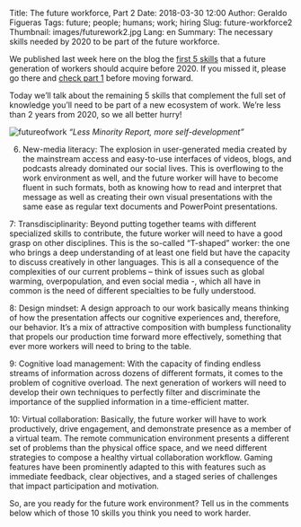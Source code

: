 Title: The future workforce, Part 2
Date: 2018-03-30 12:00
Author: Geraldo Figueras
Tags: future; people; humans; work; hiring
Slug: future-workforce2
Thumbnail: images/futurework2.jpg
Lang: en
Summary: The necessary skills needed by 2020 to be part of the future workforce.

We published last week here on the blog the [first 5 skills](https://blog.xoxzo.com/2018/03/23/future-workforce/) that a future generation of workers should acquire before 2020. If you missed it, please go there and [check part 1](https://blog.xoxzo.com/2018/03/23/future-workforce/) before moving forward.

Today we’ll talk about the remaining 5 skills that complement the full set of knowledge you’ll need to be part of a new ecosystem of work. We’re less than 2 years from 2020, so we all better hurry!

![futureofwork](/images/futurework2.jpg)
_“Less Minority Report, more self-development”_


6. New-media literacy: The explosion in user-generated media created by the mainstream access and easy-to-use interfaces of videos, blogs, and podcasts already dominated our social lives. This is overflowing to the work environment as well, and the future worker will have to become fluent in such formats, both as knowing how to read and interpret that message as well as creating their own visual presentations with the same ease as regular text documents and PowerPoint presentations.


7: Transdisciplinarity: Beyond putting together teams with different specialized skills to contribute, the future worker will need to have a good grasp on other disciplines. This is the so-called “T-shaped” worker: the one who brings a deep understanding of at least one field but have the capacity to discuss creatively in other languages. This is all a consequence of the complexities of our current problems – think of issues such as global warming, overpopulation, and even social media -, which all have in common is the need of different specialties to be fully understood.


8: Design mindset: A design approach to our work basically means thinking of how the presentation affects our cognitive experiences and, therefore, our behavior. It’s a mix of attractive composition with bumpless functionality that propels our production time forward more effectively, something that ever more workers will need to bring to the table.


9: Cognitive load management: With the capacity of finding endless streams of information across dozens of different formats, it comes to the problem of cognitive overload. The next generation of workers will need to develop their own techniques to perfectly filter and discriminate the importance of the supplied information in a time-efficient matter.


10: Virtual collaboration: Basically, the future worker will have to work productively, drive engagement, and demonstrate presence as a member of a virtual team. The remote communication environment presents a different set of problems than the physical office space, and we need different strategies to compose a healthy virtual collaboration workflow. Gaming features have been prominently adapted to this with features such as immediate feedback, clear objectives, and a staged series of challenges that impact participation and motivation.
 
 
So, are you ready for the future work environment? Tell us in the comments below which of those 10 skills you think you need to work harder.

